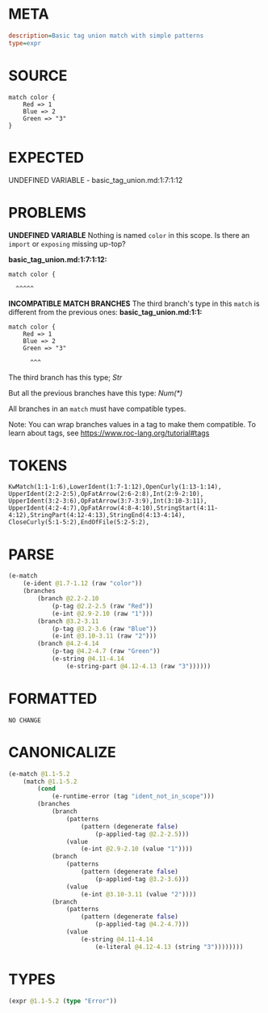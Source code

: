 # META
~~~ini
description=Basic tag union match with simple patterns
type=expr
~~~
# SOURCE
~~~roc
match color {
	Red => 1
	Blue => 2
	Green => "3"
}
~~~
# EXPECTED
UNDEFINED VARIABLE - basic_tag_union.md:1:7:1:12
# PROBLEMS
**UNDEFINED VARIABLE**
Nothing is named `color` in this scope.
Is there an `import` or `exposing` missing up-top?

**basic_tag_union.md:1:7:1:12:**
```roc
match color {
```
      ^^^^^


**INCOMPATIBLE MATCH BRANCHES**
The third branch's type in this `match` is different from the previous ones:
**basic_tag_union.md:1:1:**
```roc
match color {
	Red => 1
	Blue => 2
	Green => "3"
```
          ^^^

The third branch has this type;
    _Str_

But all the previous branches have this type:
    _Num(*)_

All branches in an `match` must have compatible types.

Note: You can wrap branches values in a tag to make them compatible.
To learn about tags, see <https://www.roc-lang.org/tutorial#tags>

# TOKENS
~~~zig
KwMatch(1:1-1:6),LowerIdent(1:7-1:12),OpenCurly(1:13-1:14),
UpperIdent(2:2-2:5),OpFatArrow(2:6-2:8),Int(2:9-2:10),
UpperIdent(3:2-3:6),OpFatArrow(3:7-3:9),Int(3:10-3:11),
UpperIdent(4:2-4:7),OpFatArrow(4:8-4:10),StringStart(4:11-4:12),StringPart(4:12-4:13),StringEnd(4:13-4:14),
CloseCurly(5:1-5:2),EndOfFile(5:2-5:2),
~~~
# PARSE
~~~clojure
(e-match
	(e-ident @1.7-1.12 (raw "color"))
	(branches
		(branch @2.2-2.10
			(p-tag @2.2-2.5 (raw "Red"))
			(e-int @2.9-2.10 (raw "1")))
		(branch @3.2-3.11
			(p-tag @3.2-3.6 (raw "Blue"))
			(e-int @3.10-3.11 (raw "2")))
		(branch @4.2-4.14
			(p-tag @4.2-4.7 (raw "Green"))
			(e-string @4.11-4.14
				(e-string-part @4.12-4.13 (raw "3"))))))
~~~
# FORMATTED
~~~roc
NO CHANGE
~~~
# CANONICALIZE
~~~clojure
(e-match @1.1-5.2
	(match @1.1-5.2
		(cond
			(e-runtime-error (tag "ident_not_in_scope")))
		(branches
			(branch
				(patterns
					(pattern (degenerate false)
						(p-applied-tag @2.2-2.5)))
				(value
					(e-int @2.9-2.10 (value "1"))))
			(branch
				(patterns
					(pattern (degenerate false)
						(p-applied-tag @3.2-3.6)))
				(value
					(e-int @3.10-3.11 (value "2"))))
			(branch
				(patterns
					(pattern (degenerate false)
						(p-applied-tag @4.2-4.7)))
				(value
					(e-string @4.11-4.14
						(e-literal @4.12-4.13 (string "3"))))))))
~~~
# TYPES
~~~clojure
(expr @1.1-5.2 (type "Error"))
~~~
